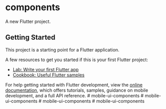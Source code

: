 # components

A new Flutter project.

## Getting Started

This project is a starting point for a Flutter application.

A few resources to get you started if this is your first Flutter project:

- [Lab: Write your first Flutter app](https://docs.flutter.dev/get-started/codelab)
- [Cookbook: Useful Flutter samples](https://docs.flutter.dev/cookbook)

For help getting started with Flutter development, view the
[online documentation](https://docs.flutter.dev/), which offers tutorials,
samples, guidance on mobile development, and a full API reference.
#   m o b i l e - u i - c o m p o n e n t s  
 #   m o b i l e - u i - c o m p o n e n t s  
 #   m o b i l e - u i - c o m p o n e n t s  
 #   m o b i l e - u i - c o m p o n e n t s  
 